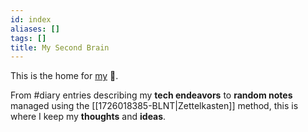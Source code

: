 ```yaml
---
id: index
aliases: []
tags: []
title: My Second Brain
---
```


This is the home for [my](https://github.com/hadronomy) 🧠.

From #diary entries describing my **tech endeavors**
to **random notes** managed using the [[1726018385-BLNT|Zettelkasten]] method,
this is where I keep my **thoughts** and **ideas**.

